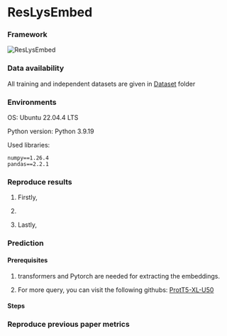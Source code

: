 # ResLysEmbed

### Framework
![ResLysEmbed](https://github.com/user-attachments/assets/f1a30878-0d3d-4f4c-9745-f6483fca0104)

### Data availability
All training and independent datasets are given in [Dataset](Dataset) folder

### Environments
OS: Ubuntu 22.04.4 LTS

Python version: Python 3.9.19

Used libraries: 
```
numpy==1.26.4
pandas==2.2.1
```

### Reproduce results
1. Firstly, 

2. 

3. Lastly,
   
### Prediction
#### Prerequisites
1. transformers and Pytorch are needed for extracting the embeddings.

2. For more query, you can visit the following githubs:
    [ProtT5-XL-U50](https://github.com/agemagician/ProtTrans)

#### Steps

### Reproduce previous paper metrics

